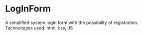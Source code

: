 # LogInForm
A simplified system login form with the possibility of registration. Technologies used: html, css, JS
